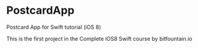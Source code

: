 PostcardApp
===========

Postcard App for Swift tutorial (iOS 8)

This is the first project in the Complete iOS8 Swift course by bitfountain.io
